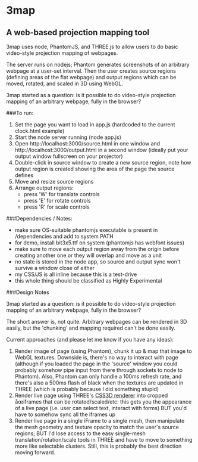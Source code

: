 # 3map
## A web-based projection mapping tool

3map uses node, PhantomJS, and THREE.js to allow users to do basic video-style projection mapping of webpages.

The server runs on nodejs; Phantom generates screenshots of an arbitrary webpage at a user-set interval. Then the user creates source regions (defining areas of the flat webpage) and output regions which can be moved, rotated, and scaled in 3D using WebGL.

3map started as a question: is it possible to do video-style projection mapping of an arbitrary webpage, fully in the browser?

###To run:

1. Set the page you want to load in app.js (hardcoded to the current clock.html example)
2. Start the node server running (node app.js)
3. Open http://localhost:3000/source.html in one window and http://localhost:3000/output.html in a second window (ideally put your output window fullscreen on your projector)
4. Double-click in source window to create a new source region, note how output region is created showing the area of the page the source defines
5. Move and resize source regions
4. Arrange output regions:
	- press 'W' for translate controls
	- press 'E' for rotate controls
	- press 'R' for scale controls

###Dependencies / Notes:

- make sure OS-suitable phantomjs executable is present in /dependencies and add to system PATH
- for demo, install bit3x5.ttf on system (phantomjs has webfont issues)
- make sure to move each output region away from the origin before creating another one or they will overlap and move as a unit
- no state is stored in the node app, so source and output sync won't survive a window close of either
- my CSS/JS is all inline because this is a test-drive
- this whole thing should be classified as Highly Experimental

###Design Notes

3map started as a question: is it possible to do video-style projection mapping of an arbitrary webpage, fully in the browser?

The short answer is, not quite. Arbitrary webpages can be rendered in 3D easily, but the 'chunking' and mapping required can't be done easily.

Current approaches (and please let me know if you have any ideas):

1. Render image of page (using Phantom), chunk it up & map that image to WebGL textures. Downside is, there's no way to interact with page (although if you loaded the page in the 'source' window you could probably somehow pipe input from there through sockets to node to Phantom). Also, Phantom can only handle a 100ms refresh rate, and there's also a 500ms flash of black when the textures are updated in THREE (which is probably because I did something stupid)
2. Render live page using THREE's [CSS3D renderer](http://learningthreejs.com/blog/2013/04/30/closing-the-gap-between-html-and-webgl/) into cropped åœiframes that can be rotated/scaled/etc: this gets you the appearance of a live page (i.e. user can select text, interact with forms) BUT you'd have to somehow sync all the iframes up
3. Render live page in a single iFrame to a single mesh, then manipulate the mesh geometry and texture opacity to match the user's source regions; BUT I'd lose access to the easy single-mesh translation/rotation/scale tools in THREE and have to move to something more like selectable clusters. Still, this is probably the best direction moving forward.
